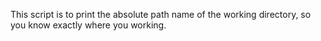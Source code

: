 This script is to print the absolute path name of the working directory, so you know exactly where you working.
